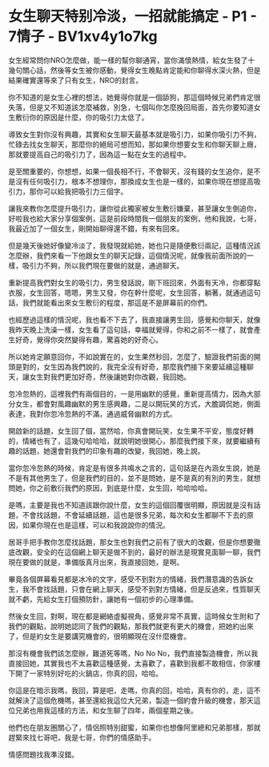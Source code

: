 # 女生聊天特别冷淡，一招就能搞定 - P1 - 7情子 - BV1xv4y1o7kg

女生經常問你NRO怎麼做，能一樣的幫你聊通宵，當你滿懷熱情，給女生發了十幾句關心話，然後等女生被你感動，覺得女生晚點肯定能和你聊得水深火熱，但是結果確實還等來了只有女生，NRO的封言。

你不知道的是女生心裡的想法，她覺得你就是一個舔狗，那這個時候兄弟們肯定很失落，但是又不知道該怎麼補救，別急，七個叫你怎麼挽回局面，首先你要知道女生敷衍你的原因是什麼，你的吸引力太低了。

導致女生對你沒有興趣，其實和女生聊天最基本就是吸引力，如果你吸引力不夠，忙碌去找女生聊天，那麼你的絕局可想而知，那如果你想要女生和你聊天聊上癮，那就要提高自己的吸引力了，因為這一點在女生的過程中。

是至關重要的，你想想，如果一個長相不行，不會聊天，沒有錢的女生追你，是不是沒有任何吸引力，根本不想理你，那換成女生也是一樣的，如果你現在想提高吸引力，那你可以給我把吸引力三個字。

讓我來教你怎麼提升吸引力，讓你從此獨家被女生敷衍嫌棄，甚至讓女生倒追你，好啦我也給大家分享個案例，這是前段時間我一個朋友的案例，他和我說，七哥，我最近加了一個女生，剛開始聊得還不錯，有來有回來。

但是幾天後她好像變冷淡了，我發現就給她，她也只是隨便敷衍兩記，這種情況該怎麼辦，我們來看一下他跟女生的聊天記錄，這個情況呢，就像我前面所說的一樣，吸引力不夠，所以我們現在要做的就是，通過聊天。

重新提高我們對女生的吸引力，男生發話說，剛下班回來，外面有天冷，你都穿點衣服，女生回答，嗯嗯，男生又發，你在幹什麼呢，女生回答，躺著，就通過這句話，我們就能看出來女生敷衍的程度，那這是不是屏幕前的你們。

也經歷過這樣的情況呢，我也看不下去了，我直接讓男生回，感覺和你聊天，就像我昨天晚上洗澡一樣，女生看了這句話，幸福就覺得，你和之前不一樣了，就會產生好奇，覺得你突然變得有趣，驚喜她的好奇心。

所以她肯定願意回你，不如說實在的，女生果然秒回，怎麼了，驗證我們前面的開頭是對的，女生因為我們說的，我完全沒有好奇，那麼我們接下來要延續這種聊天，讓女生對我們更加好奇，然後讓她對你改觀，我回她。

忽冷忽熱的，這裡我們有兩個目的，一是用幽默的感覺，重新提高情力，因為大部分女生，都會對風趣幽默的男生感興趣，二是以開玩笑的方式，大膽調侃她，側面表達，我對你忽冷忽熱的不滿，通過威脅幽默的方式。

開啟新的話題，女生回了個，當然哈，你真會開玩笑，女生果不平安，態度好轉的，情緒也有了，這幾句哈哈哈，就說明她很開心，那麼我們接下來，就要繼續有趣的話題，她還會對我們的印象有趣的改變，我回她，晚上說。

當你忽冷忽熱的時候，肯定是有很多共鳴水之言的，這句話是在內涵女生說，她是不是有其他男生了，但是我們的目的，並不是問她，是不是真的有別的男生，就想問她，你之前敷衍我們的原因，到底是什麼，女生回，哈哈哈哈。

是嗎，主要是我也不知道該跟你說什麼，女生的這個回覆很明顯，原因就是沒有話題，不會找話題，不會延續話題，這也是很多兄弟，每次和女生都聊不下去的原因，如果你現在也是這樣，可以和我說說你的情況。

居哥手把手教你怎麼找話題，那女生也對我們之前有了很大的改觀，但是你想要徹底改觀，安全的在這個網上聊天是做不到的，最好的辦法是現實見面聊一聊，我們現在要做的就是，準備版真月出來，我直接回她，是啊。

畢竟各個屏幕看見都是冰冷的文字，感受不到對方的情緒，我們潛意識的告訴女生，我不會找話題，只會在網上聊天，感受不到對方情緒，但是反過來，性質聊天就不虧，先給女生打個預防針，讓她有一個初步的心理準備。

然後女生回，對啊，現在都是網絡虛擬視角，感覺非常不真實，這時候女生附和了我們的觀點，說明她認同了我們的觀點，那我們就更有更大的機會，把她約出來了，但是約女生是要講究機會的，很明顯現在沒什麼機會。

那沒有機會我們該怎麼辦，難道死等嗎，No No No，我們直接製造機會，所以我直接回她，其實我也不太喜歡這種感覺，太喜歡了，喜歡到我都不敢相信，你家樓下開了一家特別好吃的火鍋店，你真的回，哈哈。

你這是在暗示我嗎，我回，算是吧，走嗎，你真的回，哈哈，真有你的，走，這不就解決了這個危機嗎，甚至還給我這位大兄弟，製造一個約會升級的機會，那天這位兄弟也用我這樣的方法，和女生聊了四年，兩個星期之後。

他們也在朋友圈關心了，情侶照特別甜蜜，如果你也想像阿里總和兄弟那樣，那就趕緊來找七哥吧，我是七哥，你們的情感助手。

情感問題找我準沒錯。